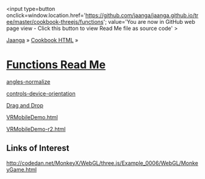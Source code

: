 <span style=display:none; >[You are now in GitHub source code view - click this link to view Read Me file as a web page]( http://jaanga.github.io/cookbook-threejs/functions/index.html "View file as a web page." ) </span>
<input type=button onclick=window.location.href='https://github.com/jaanga/jaanga.github.io/tree/master/cookbook-threejs/functions'; value='You are now in GitHub web page view - Click this button to view Read Me file as source code' >

[Jaanga]( http://jaanga.github.io ) &raquo; [Cookbook HTML]( http://jaanga.github.io/cookbook-html/  ) &raquo;

[Functions Read Me]( index.html )
===

[angles-normalize]( angles-normalize/angles-normalize-r1.html )


[controls-device-orientation]( ./controls-device-orientation/misc_controls_deviceorientation-ta-r1.html )

[Drag and Drop]( ./drag-and-drop/index.html )

[VRMobileDemo.html]( ./controls-device-orientation/VRMobileDemo.html )

[VRMobileDemo-r2.html]( ./controls-device-orientation/VRMobileDemo-r2.html )


## Links of Interest

<http://codedan.net/MonkeyX/WebGL/three.js/Example_0006/WebGL/MonkeyGame.html>